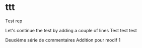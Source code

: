 # ttt
Test rep

Let's continue the test by adding a couple of lines
Test test test

Deuxième série de commentaires
Addition pour modif 1
